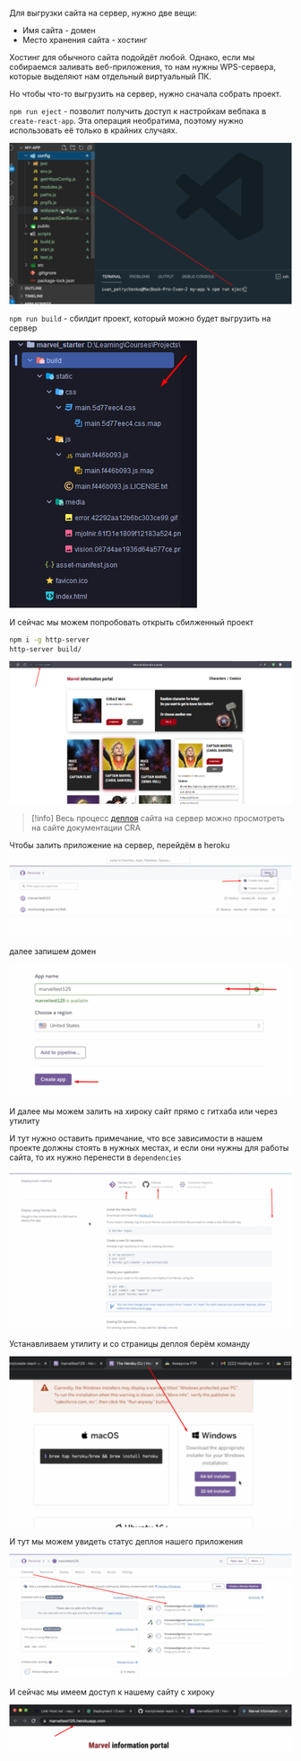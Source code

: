
Для выгрузки сайта на сервер, нужно две вещи:
- Имя сайта - домен
- Место хранения сайта - хостинг

Хостинг для обычного сайта подойдёт любой. Однако, если мы собираемся заливать веб-приложения, то нам нужны WPS-сервера, которые выделяют нам отдельный виртуальный ПК.

Но чтобы что-то выгрузить на сервер, нужно сначала собрать проект.

`npm run eject` - позволит получить доступ к настройкам вебпака в `create-react-app`. Эта операция необратима, поэтому нужно использовать её только в крайних случаях.

![](_png/Pasted%20image%2020230307090451.png)

`npm run build` - сбилдит проект, который можно будет выгрузить на сервер

![](_png/Pasted%20image%2020230307092323.png)

И сейчас мы можем попробовать открыть сбилженный проект

```bash
npm i -g http-server
http-server build/
```

![](_png/Pasted%20image%2020230307092519.png)

>[!info] Весь процесс [деплоя](https://create-react-app.dev/docs/deployment/) сайта на сервер можно просмотреть на сайте документации CRA

Чтобы залить приложение на сервер, перейдём в heroku

![](_png/Pasted%20image%2020230307094010.png)

далее запишем домен

![](_png/Pasted%20image%2020230307094013.png)

И далее мы можем залить на хироку сайт прямо с гитхаба или через утилиту

И тут нужно оставить примечание, что все зависимости в нашем проекте должны стоять в нужных местах, и если они нужны для работы сайта, то их нужно перенести в `dependencies`

![](_png/Pasted%20image%2020230307093951.png)

Устанавливаем утилиту и со страницы деплоя берём команду

![](_png/Pasted%20image%2020230307094052.png)

И тут мы можем увидеть статус деплоя нашего приложения

![](_png/Pasted%20image%2020230307095322.png)

И сейчас мы имеем доступ к нашему сайту с хироку

![](_png/Pasted%20image%2020230307095904.png)
